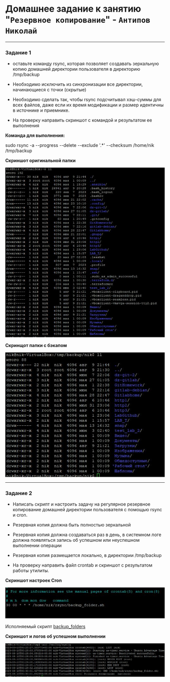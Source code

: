 # Домашнее задание к занятию "`Резервное копирование`" - `Антипов Николай`



---

### Задание 1

* оставьте команду rsync, которая позволяет создавать зеркальную копию домашней директории пользователя в директорию /tmp/backup

* Необходимо исключить из синхронизации все директории, начинающиеся с точки (скрытые)

* Необходимо сделать так, чтобы rsync подсчитывал хэш-суммы для всех файлов, даже если их время модификации и размер идентичны в источнике и приемнике.

* На проверку направить скриншот с командой и результатом ее выполнения  



**Команда для выполнения:**  

sudo rsync -a --progress --delete --exclude '.*' --checksum /home/nik /tmp/backup


**Скриншот оригинальной папки**

![1](https://github.com/NikolayAntipov/3_rsync/blob/main/img/1sourcefiles.JPG)

**Скринщот папки с бэкапом**

![11](https://github.com/NikolayAntipov/3_rsync/blob/main/img/1distanationfiles.JPG)


---

### Задание 2

* Написать скрипт и настроить задачу на регулярное резервное копирование домашней директории пользователя с помощью rsync и cron.

* Резервная копия должна быть полностью зеркальной

* Резервная копия должна создаваться раз в день, в системном логе должна появляться запись об успешном или неуспешном выполнении операции

* Резервная копия размещается локально, в директории /tmp/backup

* На проверку направить файл crontab и скриншот с результатом работы утилиты.  



**Скриншот настроек Cron**

 ![Cron](https://github.com/NikolayAntipov/3_rsync/blob/main/img/2cron.JPG)


Исполняемый скрипт [backup_folders](https://github.com/NikolayAntipov/3_rsync/blob/main/img/backup_folder.sh)

 
**Скриншот и логов об успешном выполнении**

 ![logs](https://github.com/NikolayAntipov/3_rsync/blob/main/img/2logfile.JPG)
 
 
